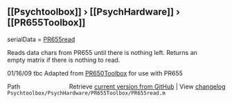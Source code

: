 ## [[Psychtoolbox]] &#8250; [[PsychHardware]] &#8250; [[PR655Toolbox]]

serialData = [PR655read](PR655read)  
  
Reads data chars from PR655 until there is nothing left.  Returns an  
empty matrix if there is nothing to read.  
  
01/16/09    tbc   Adapted from [PR650Toolbox](PR650Toolbox) for use with PR655  
  




<div class="code_header" style="text-align:right;">
  <span style="float:left;">Path&nbsp;&nbsp;</span> <span class="counter">Retrieve <a href=
  "https://raw.github.com/Psychtoolbox-3/Psychtoolbox-3/beta/Psychtoolbox/PsychHardware/PR655Toolbox/PR655read.m">current version from GitHub</a> | View <a href=
  "https://github.com/Psychtoolbox-3/Psychtoolbox-3/commits/beta/Psychtoolbox/PsychHardware/PR655Toolbox/PR655read.m">changelog</a></span>
</div>
<div class="code">
  <code>Psychtoolbox/PsychHardware/PR655Toolbox/PR655read.m</code>
</div>

